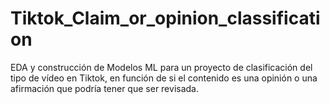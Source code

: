 # Tiktok_Claim_or_opinion_classification
EDA y construcción de Modelos ML para un proyecto de clasificación del tipo de vídeo en Tiktok, en función de si el contenido es una opinión o una afirmación que podría tener que ser revisada.
